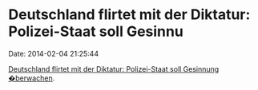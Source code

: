 Deutschland flirtet mit der Diktatur: Polizei-Staat soll Gesinnu
================================================================

Date: 2014-02-04 21:25:44

[Deutschland flirtet mit der Diktatur: Polizei-Staat soll Gesinnung
�berwachen](http://deutsche-wirtschafts-nachrichten.de/2013/11/11/polizei-staat-soll-gesinnung-ueberwachen-deutschland-flirtet-mit-der-diktatur/).
